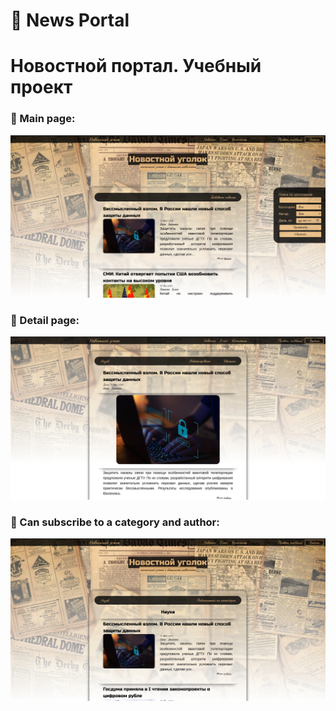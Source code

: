 # 📰 News Portal
# Новостной портал. Учебный проект

### 📄 Main page:
<img src="https://github.com/StefanEpic/NewsPortal/blob/main/about/about_001.png" width="800">

### 📑 Detail page:
<img src="https://github.com/StefanEpic/NewsPortal/blob/main/about/about_002.png" width="800">

### 📨 Can subscribe to a category and author:
<img src="https://github.com/StefanEpic/NewsPortal/blob/main/about/about_003.png" width="800">
